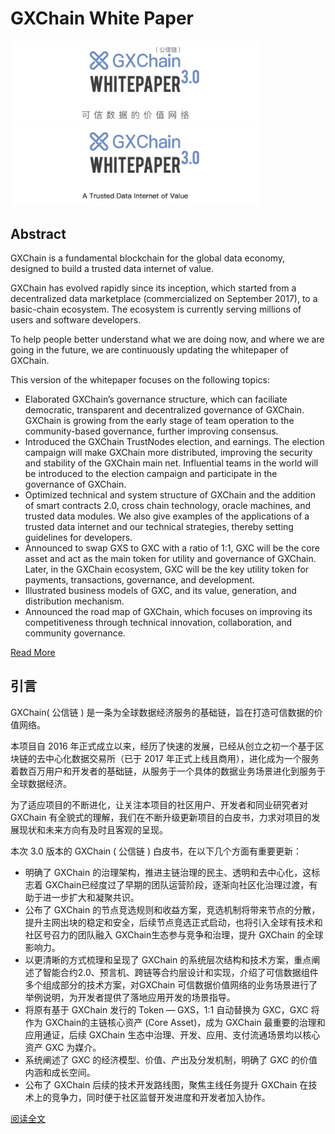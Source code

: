# GXChain White Paper
<div>
  <span>
    <a href="https://static.gxb.io/files/GXChain_WhitePaper_v3.0_CN.pdf">
      <img width="400px" src='./assets/whitepaper-zh.jpg'/>
    </a>
  </span>
  <span>
    <a href="https://static.gxb.io/files/GXChain_WhitePaper_v3.0_EN.pdf">
      <img width="400px" src='./assets/whitepaper-en.jpg'/>
    </a>
  </span>
</div>

## Abstract

GXChain is a fundamental blockchain for the global data economy, designed to build a trusted data internet of value.

GXChain has evolved rapidly since its inception, which started from a decentralized data marketplace (commercialized on September 2017), to a basic-chain ecosystem. The ecosystem is currently serving millions of users and software developers. 

To help people better understand what we are doing now, and where we are going in the future, we are continuously updating the whitepaper of GXChain. 

This version of the whitepaper focuses on the following topics:

- Elaborated GXChain’s governance structure, which can faciliate democratic, transparent and decentralized governance of GXChain. GXChain is growing from the early stage of team operation to the community-based governance, further improving consensus.
- Introduced the GXChain TrustNodes election, and earnings. The election campaign will make GXChain more distributed, improving the security and stability of the GXChain main net. Influential teams in the world will be introduced to the election campaign and participate in the governance of GXChain.
- Optimized technical and system structure of GXChain and the addition of smart contracts 2.0, cross chain technology, oracle machines, and trusted data modules. We also give examples of the applications of a trusted data internet and our technical strategies, thereby setting guidelines for developers.
- Announced to swap GXS to GXC with a ratio of 1:1, GXC will be the core asset and act as the main token for utility and governance of GXChain. Later, in the GXChain ecosystem, GXC will be the key utility token for payments, transactions, governance, and development.
- Illustrated business models of GXC, and its value, generation, and distribution mechanism.
- Announced the road map of GXChain, which focuses on improving its competitiveness through technical innovation, collaboration, and community governance.

[Read More](https://static.gxb.io/files/GXChain_WhitePaper_v3.0_EN.pdf)

## 引言

GXChain( 公信链 ) 是一条为全球数据经济服务的基础链，旨在打造可信数据的价值网络。

本项目自 2016 年正式成立以来，经历了快速的发展，已经从创立之初一个基于区块链的去中心化数据交易所（已于 2017 年正式上线且商用），进化成为一个服务着数百万用户和开发者的基础链，从服务于一个具体的数据业务场景进化到服务于全球数据经济。

为了适应项目的不断进化，让关注本项目的社区用户、开发者和同业研究者对 GXChain 有全貌式的理解，我们在不断升级更新项目的白皮书，力求对项目的发展现状和未来方向有及时且客观的呈现。

本次 3.0 版本的 GXChain ( 公信链 ) 白皮书，在以下几个方面有重要更新：

- 明确了 GXChain 的治理架构，推进主链治理的民主、透明和去中心化，这标志着 GXChain已经度过了早期的团队运营阶段，逐渐向社区化治理过渡，有助于进一步扩大和凝聚共识。
- 公布了 GXChain 的节点竞选规则和收益方案，竞选机制将带来节点的分散，提升主网出块的稳定和安全，后续节点竞选正式启动，也将引入全球有技术和社区号召力的团队融入 GXChain生态参与竞争和治理，提升 GXChain 的全球影响力。
- 以更清晰的方式梳理和呈现了 GXChain 的系统层次结构和技术方案，重点阐述了智能合约2.0、预言机、跨链等合约层设计和实现，介绍了可信数据组件多个组成部分的技术方案，对GXChain 可信数据价值网络的业务场景进行了举例说明，为开发者提供了落地应用开发的场景指导。
- 将原有基于 GXChain 发行的 Token — GXS，1:1 自动替换为 GXC，GXC 将作为 GXChain的主链核心资产 (Core Asset)，成为 GXChain 最重要的治理和应用通证，后续 GXChain 生态中治理、开发、应用、支付流通场景均以核心资产 GXC 为媒介。
- 系统阐述了 GXC 的经济模型、价值、产出及分发机制，明确了 GXC 的价值内涵和成长空间。
- 公布了 GXChain 后续的技术开发路线图，聚焦主线任务提升 GXChain 在技术上的竞争力，同时便于社区监督开发进度和开发者加入协作。

[阅读全文](https://static.gxb.io/files/GXChain_WhitePaper_v3.0_CN.pdf)

